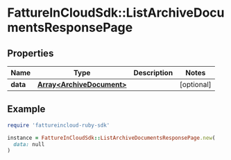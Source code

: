# FattureInCloudSdk::ListArchiveDocumentsResponsePage

## Properties

| Name | Type | Description | Notes |
| ---- | ---- | ----------- | ----- |
| **data** | [**Array&lt;ArchiveDocument&gt;**](ArchiveDocument.md) |  | [optional] |

## Example

```ruby
require 'fattureincloud-ruby-sdk'

instance = FattureInCloudSdk::ListArchiveDocumentsResponsePage.new(
  data: null
)
```


